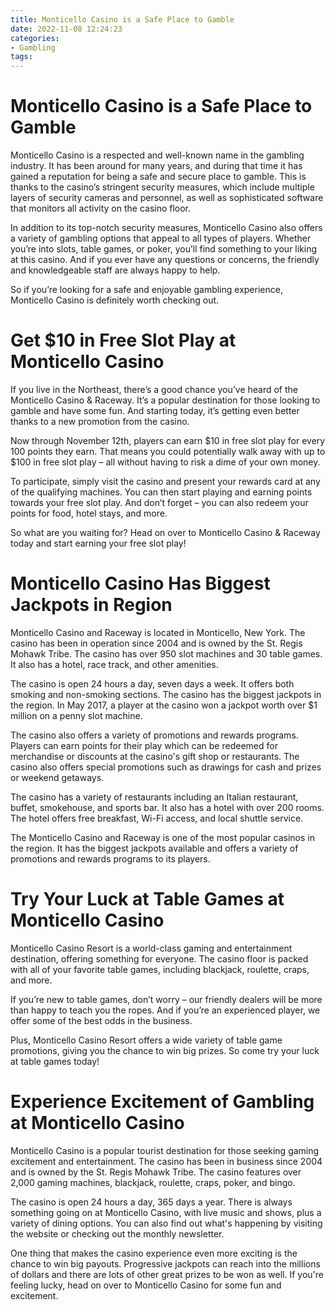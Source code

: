 ```yaml
---
title: Monticello Casino is a Safe Place to Gamble
date: 2022-11-08 12:24:23
categories:
- Gambling
tags:
---
```



#  Monticello Casino is a Safe Place to Gamble

Monticello Casino is a respected and well-known name in the gambling industry. It has been around for many years, and during that time it has gained a reputation for being a safe and secure place to gamble. This is thanks to the casino’s stringent security measures, which include multiple layers of security cameras and personnel, as well as sophisticated software that monitors all activity on the casino floor.

In addition to its top-notch security measures, Monticello Casino also offers a variety of gambling options that appeal to all types of players. Whether you’re into slots, table games, or poker, you’ll find something to your liking at this casino. And if you ever have any questions or concerns, the friendly and knowledgeable staff are always happy to help.

So if you’re looking for a safe and enjoyable gambling experience, Monticello Casino is definitely worth checking out.

#  Get $10 in Free Slot Play at Monticello Casino

If you live in the Northeast, there’s a good chance you’ve heard of the Monticello Casino & Raceway. It’s a popular destination for those looking to gamble and have some fun. And starting today, it’s getting even better thanks to a new promotion from the casino.

Now through November 12th, players can earn $10 in free slot play for every 100 points they earn. That means you could potentially walk away with up to $100 in free slot play – all without having to risk a dime of your own money.

To participate, simply visit the casino and present your rewards card at any of the qualifying machines. You can then start playing and earning points towards your free slot play. And don’t forget – you can also redeem your points for food, hotel stays, and more.

So what are you waiting for? Head on over to Monticello Casino & Raceway today and start earning your free slot play!

#  Monticello Casino Has Biggest Jackpots in Region

Monticello Casino and Raceway is located in Monticello, New York. The casino has been in operation since 2004 and is owned by the St. Regis Mohawk Tribe. The casino has over 950 slot machines and 30 table games. It also has a hotel, race track, and other amenities.

The casino is open 24 hours a day, seven days a week. It offers both smoking and non-smoking sections. The casino has the biggest jackpots in the region. In May 2017, a player at the casino won a jackpot worth over $1 million on a penny slot machine.

The casino also offers a variety of promotions and rewards programs. Players can earn points for their play which can be redeemed for merchandise or discounts at the casino's gift shop or restaurants. The casino also offers special promotions such as drawings for cash and prizes or weekend getaways.

The casino has a variety of restaurants including an Italian restaurant, buffet, smokehouse, and sports bar. It also has a hotel with over 200 rooms. The hotel offers free breakfast, Wi-Fi access, and local shuttle service.

The Monticello Casino and Raceway is one of the most popular casinos in the region. It has the biggest jackpots available and offers a variety of promotions and rewards programs to its players.

#  Try Your Luck at Table Games at Monticello Casino

Monticello Casino Resort is a world-class gaming and entertainment destination, offering something for everyone. The casino floor is packed with all of your favorite table games, including blackjack, roulette, craps, and more.

If you’re new to table games, don’t worry – our friendly dealers will be more than happy to teach you the ropes. And if you’re an experienced player, we offer some of the best odds in the business.

Plus, Monticello Casino Resort offers a wide variety of table game promotions, giving you the chance to win big prizes. So come try your luck at table games today!

#  Experience Excitement of Gambling at Monticello Casino

Monticello Casino is a popular tourist destination for those seeking gaming excitement and entertainment. The casino has been in business since 2004 and is owned by the St. Regis Mohawk Tribe. The casino features over 2,000 gaming machines, blackjack, roulette, craps, poker, and bingo.

The casino is open 24 hours a day, 365 days a year. There is always something going on at Monticello Casino, with live music and shows, plus a variety of dining options. You can also find out what's happening by visiting the website or checking out the monthly newsletter.

One thing that makes the casino experience even more exciting is the chance to win big payouts. Progressive jackpots can reach into the millions of dollars and there are lots of other great prizes to be won as well. If you're feeling lucky, head on over to Monticello Casino for some fun and excitement.